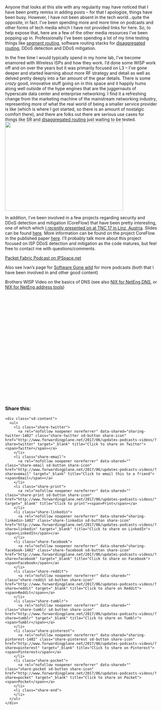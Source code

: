 Anyone that looks at this site with any regularity may have noticed that I have been pretty remiss in adding posts &#8211; for that I apologize, things have been busy. However, I have not been absent in the tech world&#8230;quite the opposite, in fact. I&#8217;ve been spending more and more time on podcasts and other forms of tech media which I have not provided links for here. So, to help expose that, here are a few of the other media resources I&#8217;ve been popping up in. Professionally I&#8217;ve been spending a lot of my time testing things like [segment routing](http://techfieldday.com/event/srr1/), software routing stacks for [disaggregated routing](https://www.nanog.org/sites/default/files/2_White_The_State_Of_Open_Source_Routers.pdf), DDoS detection and DDoS mitigation.

In the free time I would typically spend in my home lab, I&#8217;ve become enamored with Wireless ISPs and how they work. I&#8217;d done some WISP work off and on over the years but it was primarily focused on L3 &#8211; I&#8217;ve gone deeper and started learning about more RF strategy and detail as well as delved pretty deeply into a fair amount of the gear details. There is some _crazy_ good, innovative stuff going on in this space and it happily hums along well outside of the hype engines that are the juggernauts of hyperscale data center and enterprise networking. I find it a refreshing change from the marketing machine of the mainstream networking industry, representing more of what the real world of being a smaller service provider is like (which is where I got started, so there is an amount of nostalgic comfort there), and there are folks out there are serious use cases for things like SR and [disaggregated routing](https://rule11.tech/?s=disaggregated) just waiting to be tested.  
[<img class="alignright wp-image-1405" src="http://www.forwardingplane.net/wp-content/uploads/2017/06/IMG_3777.jpg" alt="" width="390" height="293" />](http://www.forwardingplane.net/wp-content/uploads/2017/06/IMG_3777.jpg)

In addition, I&#8217;ve been involved in a few projects regarding security and DDoS detection and mitigation (CoreFlow) that have been pretty interesting, one of which which [I recently presented on at TNC 17 in Linz, Austria](https://tnc17.geant.org/core/presentation/30). Slides can be found [here](https://tnc17.geant.org/getfile/3728). More information can be found on the project CoreFlow in the published paper [here](https://scholar.google.com.au/citations?view_op=view_citation&hl=fr&user=alONArcAAAAJ&citation_for_view=alONArcAAAAJ:_Ybze24A_UAC). I&#8217;ll probably talk more about this project focused on ISP DDoS detection and mitigation as the code matures, but feel free to contact me with questions/comments.

[Packet Fabric Podcast on IPSpace.net](http://blog.ipspace.net/2017/06/packet-fabric-on-software-gone-wild.html)

Also see Ivan&#8217;s page for [Software Gone wild](http://www.ipspace.net/Podcast/Software_Gone_Wild) for more podcasts (both that I have been involved in and other good content)

Brothers WISP Video on the basics of DNS (see also [NIX for NetEng DNS](http://www.forwardingplane.net/2016/02/nix4neteng-6-dns-ad-blocking-and-quality-of-experience/), or [NIX for NetEng address tools](http://www.forwardingplane.net/2014/06/nix4neteng-2-ipv46-address-investigation-tools-whois-dig/))

&nbsp;

<div style="position: relative; height: 0; padding-bottom: 56.25%;">
</div>

&nbsp;

<div class="sharedaddy sd-sharing-enabled">
  <div class="robots-nocontent sd-block sd-social sd-social-icon-text sd-sharing">
    <h3 class="sd-title">
      Share this:
    </h3>
    
    <div class="sd-content">
      <ul>
        <li class="share-twitter">
          <a rel="nofollow noopener noreferrer" data-shared="sharing-twitter-1402" class="share-twitter sd-button share-icon" href="http://www.forwardingplane.net/2017/06/updates-podcasts-videos/?share=twitter" target="_blank" title="Click to share on Twitter"><span>Twitter</span></a>
        </li>
        <li class="share-email">
          <a rel="nofollow noopener noreferrer" data-shared="" class="share-email sd-button share-icon" href="http://www.forwardingplane.net/2017/06/updates-podcasts-videos/?share=email" target="_blank" title="Click to email this to a friend"><span>Email</span></a>
        </li>
        <li class="share-print">
          <a rel="nofollow noopener noreferrer" data-shared="" class="share-print sd-button share-icon" href="http://www.forwardingplane.net/2017/06/updates-podcasts-videos/" target="_blank" title="Click to print"><span>Print</span></a>
        </li>
        <li class="share-linkedin">
          <a rel="nofollow noopener noreferrer" data-shared="sharing-linkedin-1402" class="share-linkedin sd-button share-icon" href="http://www.forwardingplane.net/2017/06/updates-podcasts-videos/?share=linkedin" target="_blank" title="Click to share on LinkedIn"><span>LinkedIn</span></a>
        </li>
        <li class="share-facebook">
          <a rel="nofollow noopener noreferrer" data-shared="sharing-facebook-1402" class="share-facebook sd-button share-icon" href="http://www.forwardingplane.net/2017/06/updates-podcasts-videos/?share=facebook" target="_blank" title="Click to share on Facebook"><span>Facebook</span></a>
        </li>
        <li class="share-reddit">
          <a rel="nofollow noopener noreferrer" data-shared="" class="share-reddit sd-button share-icon" href="http://www.forwardingplane.net/2017/06/updates-podcasts-videos/?share=reddit" target="_blank" title="Click to share on Reddit"><span>Reddit</span></a>
        </li>
        <li class="share-tumblr">
          <a rel="nofollow noopener noreferrer" data-shared="" class="share-tumblr sd-button share-icon" href="http://www.forwardingplane.net/2017/06/updates-podcasts-videos/?share=tumblr" target="_blank" title="Click to share on Tumblr"><span>Tumblr</span></a>
        </li>
        <li class="share-pinterest">
          <a rel="nofollow noopener noreferrer" data-shared="sharing-pinterest-1402" class="share-pinterest sd-button share-icon" href="http://www.forwardingplane.net/2017/06/updates-podcasts-videos/?share=pinterest" target="_blank" title="Click to share on Pinterest"><span>Pinterest</span></a>
        </li>
        <li class="share-pocket">
          <a rel="nofollow noopener noreferrer" data-shared="" class="share-pocket sd-button share-icon" href="http://www.forwardingplane.net/2017/06/updates-podcasts-videos/?share=pocket" target="_blank" title="Click to share on Pocket"><span>Pocket</span></a>
        </li>
        <li class="share-end">
        </li>
      </ul>
    </div>
  </div>
</div>
